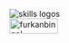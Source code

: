 
<img src="https://skillicons.dev/icons?i=c,cpp,python,flutter,dart,linux,git,github,gitlab,androidstudio,atom,vim,bash,flask,django,vscode,visualstudio" alt="skills logos" /> <br>
<a href="https://www.leetcode.com/bugrahankaramollaoglu" target="blank"><img align="left" src="https://img.shields.io/badge/LeetCode-000000?style=for-the-badge&logo=LeetCode&logoColor=#d16c06" alt="furkanbingol" height="27" width="85" /></a>
